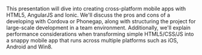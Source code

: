 This presentation will dive into creating cross-platform mobile apps with HTML5, AngularJS and Ionic. We'll discuss the pros and cons of a developing with Cordova or Phonegap, along with structuring the project for large-scale development in a team environment. Additionally, we'll explain performance considerations when transforming simple HTML5/CSS/JS into a snappy mobile app that runs across multiple platforms such as iOS, Android and Win8.